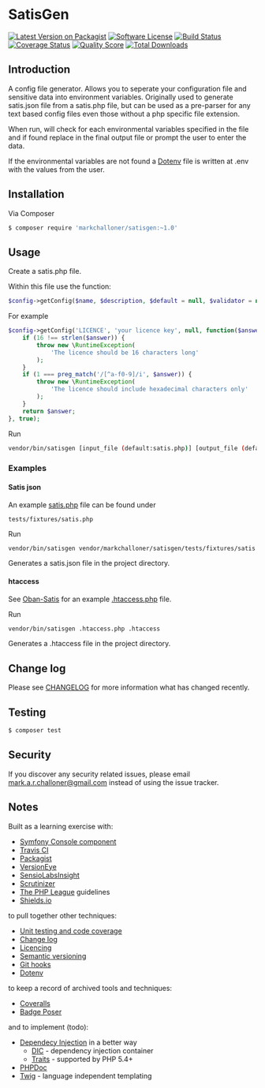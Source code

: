 # SatisGen

[![Latest Version on Packagist](https://img.shields.io/packagist/v/markchalloner/satisgen.svg?style=flat-square)](https://packagist.org/packages/markchalloner/satisgen)
[![Software License](https://img.shields.io/badge/license-MIT-brightgreen.svg?style=flat-square)](LICENSE.md)
[![Build Status](https://img.shields.io/travis/markchalloner/satisgen/master.svg?style=flat-square)](https://travis-ci.org/markchalloner/satisgen)
[![Coverage Status](https://img.shields.io/scrutinizer/coverage/g/markchalloner/satisgen.svg?style=flat-square)](https://scrutinizer-ci.com/g/markchalloner/satisgen/code-structure)
[![Quality Score](https://img.shields.io/scrutinizer/g/markchalloner/satisgen.svg?style=flat-square)](https://scrutinizer-ci.com/g/markchalloner/satisgen)
[![Total Downloads](https://img.shields.io/packagist/dt/markchalloner/satisgen.svg?style=flat-square)](https://packagist.org/packages/markchalloner/satisgen)

## Introduction

A config file generator. Allows you to seperate your configuration file and sensitive data into environment variables. 
Originally used to generate satis.json file from a satis.php file, but can be used as a pre-parser for any text based config files even those without a php specific file extension.

When run, will check for each environmental variables specified in the file and if found replace in the final output file or prompt the user to enter the data.

If the environmental variables are not found a [Dotenv] file is written at .env with the values from the user.

## Installation

Via Composer

``` bash
$ composer require 'markchalloner/satisgen:~1.0'
```

## Usage

Create a satis.php file.

Within this file use the function:

``` php
$config->getConfig($name, $description, $default = null, $validator = null, $secure = false);
```

For example

``` php
$config->getConfig('LICENCE', 'your licence key', null, function($answer) {
    if (16 !== strlen($answer)) {
        throw new \RuntimeException(
            'The licence should be 16 characters long'
        );
    }
    if (1 === preg_match('/[^a-f0-9]/i', $answer)) {
        throw new \RuntimeException(
            'The licence should include hexadecimal characters only'
        );
    }
    return $answer;
}, true);
```

Run

``` bash
vendor/bin/satisgen [input_file (default:satis.php)] [output_file (default:satis.json)]
```

### Examples

#### Satis json

An example [satis.php](tests/fixtures/satis.php) file can be found under

```
tests/fixtures/satis.php
```

Run

``` bash
vendor/bin/satisgen vendor/markchalloner/satisgen/tests/fixtures/satis.php
```

Generates a satis.json file in the project directory.

#### htaccess

See [Oban-Satis] for an example [.htaccess.php] file.

Run

``` bash
vendor/bin/satisgen .htaccess.php .htaccess
```

Generates a .htaccess file in the project directory.

## Change log

Please see [CHANGELOG] for more information what has changed recently.

## Testing

``` bash
$ composer test
```

## Security

If you discover any security related issues, please email mark.a.r.challoner@gmail.com instead of using the issue tracker.

## Notes

Built as a learning exercise with:

- [Symfony Console component]
- [Travis CI]
- [Packagist]
- [VersionEye]
- [SensioLabsInsight]
- [Scrutinizer]
- [The PHP League] guidelines
- [Shields.io]

to pull together other techniques:

- [Unit testing and code coverage]
- [Change log]
- [Licencing]
- [Semantic versioning]
- [Git hooks]
- [Dotenv]

to keep a record of archived tools and techniques:

- [Coveralls]
- [Badge Poser]

and to implement (todo):

- [Dependecy Injection] in a better way
  - [DIC] - dependency injection container
  - [Traits] - supported by PHP 5.4+
- [PHPDoc]
- [Twig] - language independent templating

[Mark Challoner]: https://github.com/markchalloner
[CHANGELOG]: CHANGELOG.md
[Oban-Satis]: https://github.com/oban/oban-satis
[.htaccess.php]: https://github.com/oban/oban-satis/blob/master/.htaccess.php
[Symfony Console component]: http://symfony.com/doc/current/components/console/introduction.html
[Travis CI]: https://travis-ci.org/markchalloner/satisgen
[Packagist]: https://packagist.org/packages/markchalloner/satisgen
[VersionEye]: https://packagist.org/packages/markchalloner/satisgen
[SensioLabsInsight]: https://insight.sensiolabs.com/projects/f790969b-1621-4d26-b2e2-3b9969a8570f
[Scrutinizer]: https://scrutinizer-ci.com/g/markchalloner/satisgen
[The PHP League]: https://thephpleague.com/
[Shields.io]: http://shields.io/
[Unit testing and code coverage]: https://phpunit.de/
[Change log]: http://keepachangelog.com/
[Licencing]: http://choosealicense.com/
[Semantic versioning]: http://semver.org/spec/v2.0.0.html
[Git hooks]: https://github.com/icefox/git-hooks
[Dotenv]: https://github.com/vlucas/phpdotenv
[Coveralls]: https://coveralls.io/repos/markchalloner/satisgen
[Badge Poser]: https://poser.pugx.org/
[Dependecy Injection]: http://fabien.potencier.org/article/12/do-you-need-a-dependency-injection-container
[DIC]: http://symfony.com/doc/current/components/dependency_injection/introduction.html
[Traits]: http://jasonlotito.com/programming/injectors-dependency-injection-with-traits
[PHPDoc]: http://www.phpdoc.org/
[Twig]: http://twig.sensiolabs.org/
